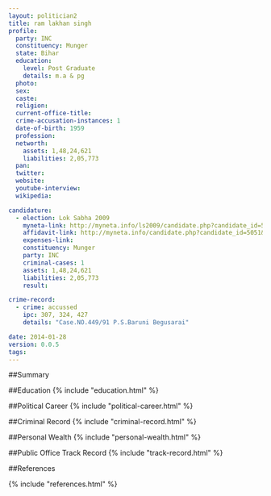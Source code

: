 ```yaml
---
layout: politician2
title: ram lakhan singh
profile: 
  party: INC
  constituency: Munger
  state: Bihar
  education: 
    level: Post Graduate
    details: m.a & pg
  photo: 
  sex: 
  caste: 
  religion: 
  current-office-title: 
  crime-accusation-instances: 1
  date-of-birth: 1959
  profession: 
  networth: 
    assets: 1,48,24,621
    liabilities: 2,05,773
  pan: 
  twitter: 
  website: 
  youtube-interview: 
  wikipedia: 

candidature: 
  - election: Lok Sabha 2009
    myneta-link: http://myneta.info/ls2009/candidate.php?candidate_id=5051
    affidavit-link: http://myneta.info/candidate.php?candidate_id=5051&scan=original
    expenses-link: 
    constituency: Munger 
    party: INC
    criminal-cases: 1
    assets: 1,48,24,621
    liabilities: 2,05,773
    result:  

crime-record: 
  - crime: accussed
    ipc: 307, 324, 427
    details: "Case.NO.449/91 P.S.Baruni Begusarai" 

date: 2014-01-28
version: 0.0.5
tags: 
---
```

##Summary


##Education
{% include "education.html" %}


##Political Career
{% include "political-career.html" %}


##Criminal Record
{% include "criminal-record.html" %}


##Personal Wealth
{% include "personal-wealth.html" %}


##Public Office Track Record
{% include "track-record.html" %}


##References


{% include "references.html" %}